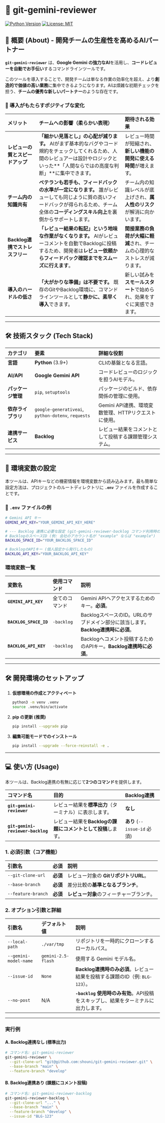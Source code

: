 # 🤖 git-gemini-reviewer

[![Python Version](https://img.shields.io/badge/Python-3.9%2B-blue?logo=python)](https://www.python.org/)
[![License: MIT](https://img.shields.io/badge/License-MIT-yellow.svg)](https://opensource.org/licenses/MIT)

## 🚀 概要 (About) - 開発チームの生産性を高めるAIパートナー

**`git-gemini-reviewer`** は、**Google Gemini の強力なAI**を活用し、**コードレビューを自動でお手伝い**するコマンドラインツールです。

このツールを導入することで、開発チームは単なる作業の効率化を超え、より**創造的で価値の高い業務**に集中できるようになります。AIは煩雑な初期チェックを担う、**チームの優秀な新しいパートナー**のような存在です。

### 🌸 導入がもたらすポジティブな変化

| メリット | チームへの影響（柔らかい表現） | 期待される効果 |
| :--- | :--- | :--- |
| **レビューの質とスピードアップ** | **「細かい見落とし」の心配が減ります。** AIがまず基本的なバグやコード規約をチェックしてくれるため、人間のレビュアーは設計やロジックといった**「人間ならではの高度な判断」**に集中できます。 | レビュー時間が短縮され、**新しい機能の開発に使える時間**が増えます。 |
| **チーム内の知識共有** | **ベテランも若手も、フィードバックの水準が一定になります。** 誰がレビューしても同じように質の高いフィードバックが得られるため、チーム全体の**コーディングスキル向上**を裏側からサポートします。 | チーム内の知識レベルが底上げされ、**属人性のリスク**が解消に向かいます。 |
| **Backlog連携でストレスフリー** | **「レビュー結果の転記」という地味な作業がなくなります。** AIがレビューコメントを自動でBacklogに投稿するため、開発者は**レビュー依頼からフィードバック確認までをスムーズに行えます**。 | **間接業務の負荷が大幅に軽減**され、チームの心理的なストレスが減ります。 |
| **導入のハードルの低さ** | **「大がかりな準備」は不要です。** 既存のGitやBacklog環境に、コマンドラインツールとして**静かに、素早く導入**できます。 | 新しい試みを**スモールスタート**で始められ、効果をすぐに実感できます。 |

-----

## 🛠️ 技術スタック (Tech Stack)

| カテゴリ | 要素 | 詳細な役割 |
| :--- | :--- | :--- |
| **言語** | **Python** (3.9+) | CLIの基盤となる言語。 |
| **AI/API** | **Google Gemini API** | コードレビューのロジックを担うAIモデル。 |
| **パッケージ管理** | `pip`, `setuptools` | パッケージのビルド、依存関係の管理に使用。 |
| **依存ライブラリ** | `google-generativeai`, `python-dotenv`, `requests` | Gemini API連携、環境変数管理、HTTPリクエストに使用。 |
| **連携サービス** | **Backlog** | レビュー結果をコメントとして投稿する課題管理システム。 |

-----

## 🔑 環境変数の設定

本ツールは、APIキーなどの機密情報を環境変数から読み込みます。最も簡単な設定方法は、プロジェクトのルートディレクトリに **`.env`** ファイルを作成することです。

### 📄 `.env` ファイルの例

```bash
# Gemini API キー
GEMINI_API_KEY="YOUR_GEMINI_API_KEY_HERE"

# --- Backlog 連携に必要な設定 (git-gemini-reviewer-backlog コマンド利用時のみ必須) ---
# BacklogのスペースID (例: 会社のアカウント名が "example" ならば "example")
BACKLOG_SPACE_ID="YOUR_BACKLOG_SPACE_ID"

# BacklogのAPIキー (個人設定から発行したもの)
BACKLOG_API_KEY="YOUR_BACKLOG_API_KEY"
```

### 環境変数一覧

| 変数名 | 使用コマンド | 説明 |
| :--- | :--- | :--- |
| **`GEMINI_API_KEY`** | 全てのコマンド | Gemini APIへアクセスするためのキー。**必須**。 |
| **`BACKLOG_SPACE_ID`** | `-backlog` | BacklogスペースのID。URLのサブドメイン部分に該当します。**Backlog連携時に必須**。 |
| **`BACKLOG_API_KEY`** | `-backlog` | Backlogへコメント投稿するためのAPIキー。**Backlog連携時に必須**。 |

-----

## 🛠️ 開発環境のセットアップ

1.  **仮想環境の作成とアクティベート**

    ```bash
    python3 -m venv .venv
    source .venv/bin/activate
    ```

2.  **pip の更新 (推奨)**

    ```bash
    pip install --upgrade pip
    ```

3.  **編集可能モードでのインストール**

    ```bash
    pip install --upgrade --force-reinstall -e .
    ```

-----

## 💻 使い方 (Usage)

本ツールは、Backlog連携の有無に応じて**2つのコマンド**を提供します。

| コマンド名 | 目的 | Backlog連携 |
| :--- | :--- | :--- |
| **`git-gemini-reviewer`** | レビュー結果を**標準出力**（ターミナル）に表示します。 | **なし** |
| **`git-gemini-reviewer-backlog`** | レビュー結果を**Backlogの課題にコメントとして投稿**します。 | **あり** (`--issue-id` 必須) |

### 1\. 必須引数（コア機能）

| 引数名 | 必須 | 説明 |
| :--- | :--- | :--- |
| `--git-clone-url` | **必須** | レビュー対象の **GitリポジトリURL**。 |
| `--base-branch` | **必須** | 差分比較の**基準となるブランチ**。 |
| `--feature-branch` | **必須** | **レビュー対象**のフィーチャーブランチ。 |

### 2\. オプション引数と詳細

| 引数名 | デフォルト値 | 説明 |
| :--- | :--- | :--- |
| `--local-path` | `./var/tmp` | リポジトリを一時的にクローンするローカルパス。 |
| `--gemini-model-name` | `gemini-2.5-flash` | 使用する Gemini モデル名。 |
| `--issue-id` | `None` | **Backlog連携時のみ必須**。レビュー結果を投稿する課題のID（例: `BLG-123`）。 |
| `--no-post` | N/A | **`-backlog` 使用時のみ有効**。API投稿をスキップし、結果をターミナルに出力します。 |

-----

### 実行例

#### A. Backlog連携なし (標準出力)

```bash
# コマンド名: git-gemini-reviewer
git-gemini-reviewer \
  --git-clone-url "git@github.com:shouni/git-gemini-reviewer.git" \
  --base-branch "main" \
  --feature-branch "develop"
```

#### B. Backlog連携あり (課題にコメント投稿)

```bash
# コマンド名: git-gemini-reviewer-backlog
git-gemini-reviewer-backlog \
  --git-clone-url "..." \
  --base-branch "main" \
  --feature-branch "develop" \
  --issue-id "BLG-123"
```
